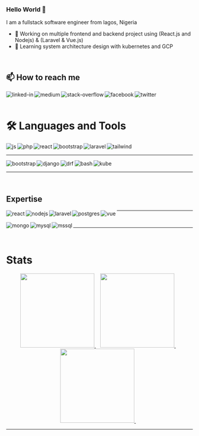 ### Hello World 👋
I am a fullstack software engineer from lagos, Nigeria
- 🔭 Working on multiple frontend and backend project using (React.js and Nodejs) & (Laravel & Vue.js) 
- 🌱 Learning system architecture design with kubernetes and GCP
<br>

<!--
**Roymaniac/Roymaniac** is a ✨ _special_ ✨ repository because its `README.md` (this file) appears on your GitHub profile.

Here are some ideas to get you started:

- 👯 I’m looking to collaborate on ...
- 🤔 I’m looking for help with ...
- 💬 Ask me about ...
- 😄 Pronouns: ...
- ⚡ Fun fact: ...
-->

## 📫 How to reach me
[<img align="left" alt="linked-in" src="https://img.shields.io/badge/linkedin-%230077B5.svg?&style=for-the-badge&logo=linkedin&logoColor=white" />](https://www.linkedin.com/in/amolo-joseph/)
[<img align="left" alt="medium" src="https://img.shields.io/badge/medium-%2312100E.svg?&style=for-the-badge&logo=medium&logoColor=white" />](https://medium.com/@dev_roy)
[<img align="left" alt="stack-overflow" src="https://img.shields.io/badge/stack%20overflow-FE7A16?logo=stack-overflow&logoColor=white&style=for-the-badge" />](https://stackoverflow.com/users/19777303/roymaniac)
[<img align="left" alt="facebook" src="https://img.shields.io/badge/facebook-%231877F2.svg?&style=for-the-badge&logo=facebook&logoColor=white" />](https://web.facebook.com/awele.roy.II)
[<img align="left" alt="twitter" src="https://img.shields.io/badge/twitter-%231DA1F2.svg?&style=for-the-badge&logo=twitter&logoColor=white" />](https://twitter.com/Awele_roy)
<br>
<br>

# :hammer_and_wrench: Languages and Tools
<img align="left" alt="js" src="https://img.shields.io/badge/JavaScript-323330?style=for-the-badge&logo=javascript&logoColor=F7DF1E" />
<img align="left" alt="php" src="https://img.shields.io/badge/PHP-777BB4?style=for-the-badge&logo=php&logoColor=white" />
<img align="left" alt="react" src="https://img.shields.io/badge/Python-FFD43B?style=for-the-badge&logo=python&logoColor=blue" />
<img align="left" alt="bootstrap" src="https://img.shields.io/badge/TypeScript-007ACC?style=for-the-badge&logo=typescript&logoColor=white" />
<img align="left" alt="laravel" src="https://img.shields.io/badge/Laravel-FF2D20?style=for-the-badge&logo=laravel&logoColor=white" />
<img align="left" alt="tailwind" src="https://img.shields.io/badge/Tailwind_CSS-38B2AC?style=for-the-badge&logo=tailwind-css&logoColor=white" />
<br>
<hr>

<img align="left" alt="bootstrap" src="https://img.shields.io/badge/Bootstrap-563D7C?style=for-the-badge&logo=bootstrap&logoColor=white" />
<img align="left" alt="django" src="https://img.shields.io/badge/Django-092E20?style=for-the-badge&logo=django&logoColor=green" />  
<img align="left" alt="drf" src="https://img.shields.io/badge/django%20rest-ff1709?style=for-the-badge&logo=django&logoColor=white" />
<img align="left" alt="bash" src="https://img.shields.io/badge/Shell_Script-121011?style=for-the-badge&logo=gnu-bash&logoColor=white" />
<img align="left" alt="kube" src="https://img.shields.io/badge/kubernetes-326ce5.svg?&style=for-the-badge&logo=kubernetes&logoColor=white" />
<br>
<hr>
<br>

## Expertise
<img align="left" alt="react" src="https://img.shields.io/badge/react%20-%2320232a.svg?&style=for-the-badge&logo=react&logoColor=%2361DAFB" />
<img align="left" alt="nodejs" src="https://img.shields.io/badge/node.js%20-%2343853D.svg?&style=for-the-badge&logo=node.js&logoColor=white" />
<img align="left" alt="laravel" src="https://img.shields.io/badge/Laravel-FF2D20?style=for-the-badge&logo=laravel&logoColor=white" />
<img align="left" alt="postgres" src="https://img.shields.io/badge/postgres-%23316192.svg?&style=for-the-badge&logo=postgresql&logoColor=white" />
<img align="left" alt="vue" src="https://img.shields.io/badge/vuedotjs-%23316192.svg?&style=for-the-badge&logo=vuedotjs&logoColor=green" />
<hr>
<br>
<img align="left" alt="mongo" src="https://img.shields.io/badge/MongoDB-4EA94B?style=for-the-badge&logo=mongodb&logoColor=white" />
<img align="left" alt="mysql" src="https://img.shields.io/badge/MySQL-005C84?style=for-the-badge&logo=mysql&logoColor=white" />
<img align="left" alt="mssql" src="https://img.shields.io/badge/Microsoft%20SQL%20Server-CC2927?logo=microsoftsqlserver&logoColor=fff&style=for-the-badge" />
<hr>
<br>

# Stats
<div align="center" dir="auto">
  <a href="https://github.com/mmpacker/github-readme-stats">
    <img height="200" src="https://github-readme-stats.vercel.app/api?username=roymaniac&amp;theme=dark&amp;show_icons=true" style="max-width: 100%;">
  </a>&nbsp;&nbsp;
  <a href="https://git.io/streak-stats">
    <img height="200" src="https://github-readme-streak-stats.herokuapp.com?user=roymaniac&amp;theme=dark" style="max-width: 50%;">
  </a>&nbsp;&nbsp;
  <a href="https://github.com/alexandresanlim/Badges4-README.md-Profile">
    <img height="200" src="https://github-readme-stats.vercel.app/api/top-langs/?username=roymaniac&amp;theme=dark" style="max-width: 50%;">
   </a>&nbsp;&nbsp;
</div>
<hr/>
